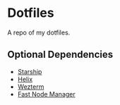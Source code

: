 # Dotfiles

A repo of my dotfiles.

## Optional Dependencies

* [Starship](https://starship.rs)
* [Helix](https://helix-editor.com)
* [Wezterm](https://wezfurlong.org/wezterm/index.html)
* [Fast Node Manager](https://fnm.vercel.app)
